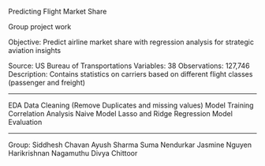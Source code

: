 Predicting Flight Market Share

Group project work 

Objective: Predict airline market share with regression analysis for strategic aviation insights 

Source: US Bureau of Transportations
Variables: 38
Observations: 127,746
Description: Contains statistics on carriers based on different flight classes (passenger and freight) 

_________________

EDA
Data Cleaning (Remove Duplicates and missing values)
Model Training
Correlation Analysis
Naive Model
Lasso and Ridge Regression Model
Evaluation

_________________

Group:
Siddhesh Chavan
Ayush Sharma
Suma Nendurkar
Jasmine Nguyen
Harikrishnan Nagamuthu
Divya Chittoor